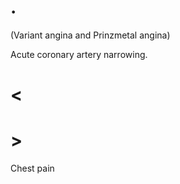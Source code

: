 # .

(Variant angina and Prinzmetal angina)

Acute coronary artery narrowing.

# <

# >

Chest pain

